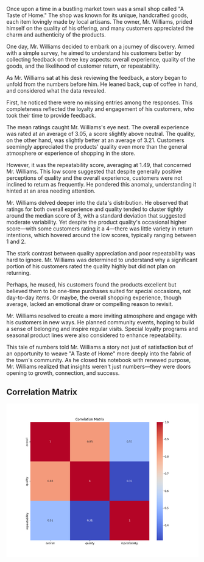 Once upon a time in a bustling market town was a small shop called "A Taste of Home." The shop was known for its unique, handcrafted goods, each item lovingly made by local artisans. The owner, Mr. Williams, prided himself on the quality of his offering, and many customers appreciated the charm and authenticity of the products.

One day, Mr. Williams decided to embark on a journey of discovery. Armed with a simple survey, he aimed to understand his customers better by collecting feedback on three key aspects: overall experience, quality of the goods, and the likelihood of customer return, or repeatability.

As Mr. Williams sat at his desk reviewing the feedback, a story began to unfold from the numbers before him. He leaned back, cup of coffee in hand, and considered what the data revealed.

First, he noticed there were no missing entries among the responses. This completeness reflected the loyalty and engagement of his customers, who took their time to provide feedback.

The mean ratings caught Mr. Williams's eye next. The overall experience was rated at an average of 3.05, a score slightly above neutral. The quality, on the other hand, was slightly better at an average of 3.21. Customers seemingly appreciated the products' quality even more than the general atmosphere or experience of shopping in the store.

However, it was the repeatability score, averaging at 1.49, that concerned Mr. Williams. This low score suggested that despite generally positive perceptions of quality and the overall experience, customers were not inclined to return as frequently. He pondered this anomaly, understanding it hinted at an area needing attention.

Mr. Williams delved deeper into the data's distribution. He observed that ratings for both overall experience and quality tended to cluster tightly around the median score of 3, with a standard deviation that suggested moderate variability. Yet despite the product quality's occasional higher score—with some customers rating it a 4—there was little variety in return intentions, which hovered around the low scores, typically ranging between 1 and 2.

The stark contrast between quality appreciation and poor repeatability was hard to ignore. Mr. Williams was determined to understand why a significant portion of his customers rated the quality highly but did not plan on returning.

Perhaps, he mused, his customers found the products excellent but believed them to be one-time purchases suited for special occasions, not day-to-day items. Or maybe, the overall shopping experience, though average, lacked an emotional draw or compelling reason to revisit.

Mr. Williams resolved to create a more inviting atmosphere and engage with his customers in new ways. He planned community events, hoping to build a sense of belonging and inspire regular visits. Special loyalty programs and seasonal product lines were also considered to enhance repeatability.

This tale of numbers told Mr. Williams a story not just of satisfaction but of an opportunity to weave "A Taste of Home" more deeply into the fabric of the town's community. As he closed his notebook with renewed purpose, Mr. Williams realized that insights weren't just numbers—they were doors opening to growth, connection, and success.

## Correlation Matrix
![Correlation Matrix](correlation_matrix.png)